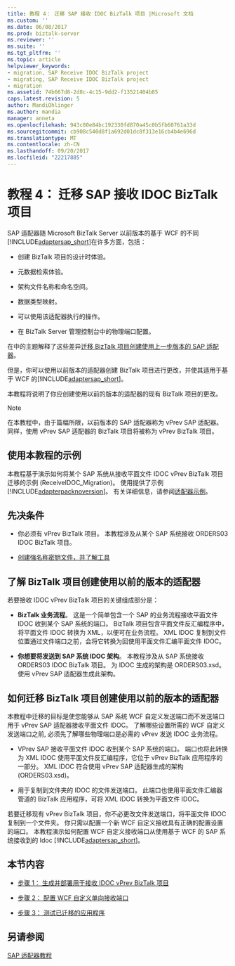 ```yaml
---
title: 教程 4： 迁移 SAP 接收 IDOC BizTalk 项目 |Microsoft 文档
ms.custom: ''
ms.date: 06/08/2017
ms.prod: biztalk-server
ms.reviewer: ''
ms.suite: ''
ms.tgt_pltfrm: ''
ms.topic: article
helpviewer_keywords:
- migration, SAP Receive IDOC BizTalk project
- migrating, SAP Receive IDOC BizTalk project
- migration
ms.assetid: 74b667d8-2d8c-4c15-9dd2-f13521404b85
caps.latest.revision: 5
author: MandiOhlinger
ms.author: mandia
manager: anneta
ms.openlocfilehash: 943c80e84bc192330fd870a45c0b5fb60761a33d
ms.sourcegitcommit: cb908c540d8f1a692d01dc8f313e16cb4b4e696d
ms.translationtype: MT
ms.contentlocale: zh-CN
ms.lasthandoff: 09/20/2017
ms.locfileid: "22217885"
---
```

# <a name="tutorial-4-migrating-an-sap-receive-idoc-biztalk-project"></a>教程 4： 迁移 SAP 接收 IDOC BizTalk 项目
SAP 适配器随 Microsoft BizTalk Server 以前版本的基于 WCF 的不同[!INCLUDE[adaptersap_short](../../includes/adaptersap-short-md.md)]在许多方面，包括：  
  
-   创建 BizTalk 项目的设计时体验。  
  
-   元数据检索体验。  
  
-   架构文件名称和命名空间。  
  
-   数据类型映射。  
  
-   可以使用该适配器执行的操作。  
  
-   在 BizTalk Server 管理控制台中的物理端口配置。  
  
 在中的主题解释了这些差异[迁移 BizTalk 项目创建使用上一步版本的 SAP 适配器](http://msdn.microsoft.com/library/a486bac9-8952-43fd-8099-413f1491de37)。  
  
 但是，你可以使用以前版本的适配器创建 BizTalk 项目进行更改，并使其适用于基于 WCF 的[!INCLUDE[adaptersap_short](../../includes/adaptersap-short-md.md)]。  
  
 本教程将说明了你应创建使用以前的版本的适配器的现有 BizTalk 项目的更改。  
  
> [!NOTE]
>  在本教程中，由于篇幅所限，以前版本的 SAP 适配器称为 vPrev SAP 适配器。 同样，使用 vPrev SAP 适配器的 BizTalk 项目将被称为 vPrev BizTalk 项目。  
  
## <a name="sample-used-for-the-tutorial"></a>使用本教程的示例  
 本教程基于演示如何将某个 SAP 系统从接收平面文件 IDOC vPrev BizTalk 项目迁移的示例 (ReceiveIDOC_Migration)。 使用提供了示例[!INCLUDE[adapterpacknoversion](../../includes/adapterpacknoversion-md.md)]。 有关详细信息，请参阅[适配器示例](../../adapters-and-accelerators/accelerator-rosettanet/adapter-samples.md)。  
  
## <a name="prerequisites"></a>先决条件  
  
-   你必须有 vPrev BizTalk 项目。 本教程涉及从某个 SAP 系统接收 ORDERS03 IDOC BizTalk 项目。  
  
-   [创建强名称密钥文件，并了解工具](../../adapters-and-accelerators/adapter-sap/prerequisites-to-create-sap-applications.md)

  
## <a name="understanding-a-biztalk-project-created-using-the-previous-version-of-the-adapter"></a>了解 BizTalk 项目创建使用以前的版本的适配器  
 若要接收 IDOC vPrev BizTalk 项目的关键组成部分是：  
  
-   **BizTalk 业务流程**。 这是一个简单包含一个 SAP 的业务流程接收平面文件 IDOC 收到某个 SAP 系统的端口。 BizTalk 项目包含平面文件反汇编程序中，将平面文件 IDOC 转换为 XML，以便可在业务流程。 XML IDOC 复制到文件位置通过文件端口之前，会将它转换为回使用平面文件汇编平面文件 IDOC。  
  
-   **你想要将发送到 SAP 系统 IDOC 架构**。 本教程涉及从 SAP 系统接收 ORDERS03 IDOC BizTalk 项目。 为 IDOC 生成的架构是 ORDERS03.xsd。 使用 vPrev SAP 适配器生成此架构。  
  
## <a name="how-to-migrate-a-biztalk-project-created-using-the-previous-version-of-the-adapter"></a>如何迁移 BizTalk 项目创建使用以前的版本的适配器  
 本教程中迁移的目标是使您能够从 SAP 系统 WCF 自定义发送端口而不发送端口用于 vPrev SAP 适配器接收平面文件 IDOC。 了解哪些设置所需的 WCF 自定义发送端口之前, 必须先了解哪些物理端口是必需的 vPrev 发送 IDOC 业务流程。  
  
-   VPrev SAP 接收平面文件 IDOC 收到某个 SAP 系统的端口。 端口也将此转换为 XML IDOC 使用平面文件反汇编程序，它位于 vPrev BizTalk 应用程序的一部分。 XML IDOC 符合使用 vPrev SAP 适配器生成的架构 (ORDERS03.xsd)。  
  
-   用于复制到文件夹的 IDOC 的文件发送端口。 此端口也使用平面文件汇编器管道的 BizTalk 应用程序，可将 XML IDOC 转换为平面文件 IDOC。  
  
 若要迁移现有 vPrev BizTalk 项目，你不必更改文件发送端口，将平面文件 IDOC 复制到一个文件夹。 你只需以配置一个新 WCF 自定义接收具有正确的配置设置的端口。 本教程演示如何配置 WCF 自定义接收端口从使用基于 WCF 的 SAP 系统接收到的 Idoc [!INCLUDE[adaptersap_short](../../includes/adaptersap-short-md.md)]。  
  
## <a name="in-this-section"></a>本节内容  
  
-   [步骤 1： 生成并部署用于接收 IDOC vPrev BizTalk 项目](../../adapters-and-accelerators/adapter-sap/step-1-build-and-deploy-the-vprev-biztalk-project-for-receiving-an-idoc.md)  
  
-   [步骤 2： 配置 WCF 自定义单向接收端口](../../adapters-and-accelerators/adapter-sap/step-2-configure-a-wcf-custom-one-way-receive-port.md)  
  
-   [步骤 3： 测试已迁移的应用程序](../../adapters-and-accelerators/adapter-sap/step-3-test-the-migrated-application5.md)  
  
## <a name="see-also"></a>另请参阅  
 [SAP 适配器教程](../../adapters-and-accelerators/adapter-sap/sap-adapter-tutorials.md)